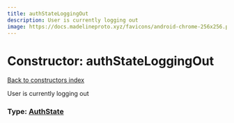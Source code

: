 ```yaml
---
title: authStateLoggingOut
description: User is currently logging out
image: https://docs.madelineproto.xyz/favicons/android-chrome-256x256.png
---
```

# Constructor: authStateLoggingOut  
[Back to constructors index](index.md)



User is currently logging out




### Type: [AuthState](../types/AuthState.md)


